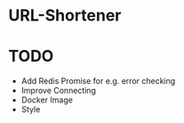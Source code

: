 # URL-Shortener

# TODO

- Add Redis Promise for e.g. error checking
- Improve Connecting
- Docker Image
- Style
